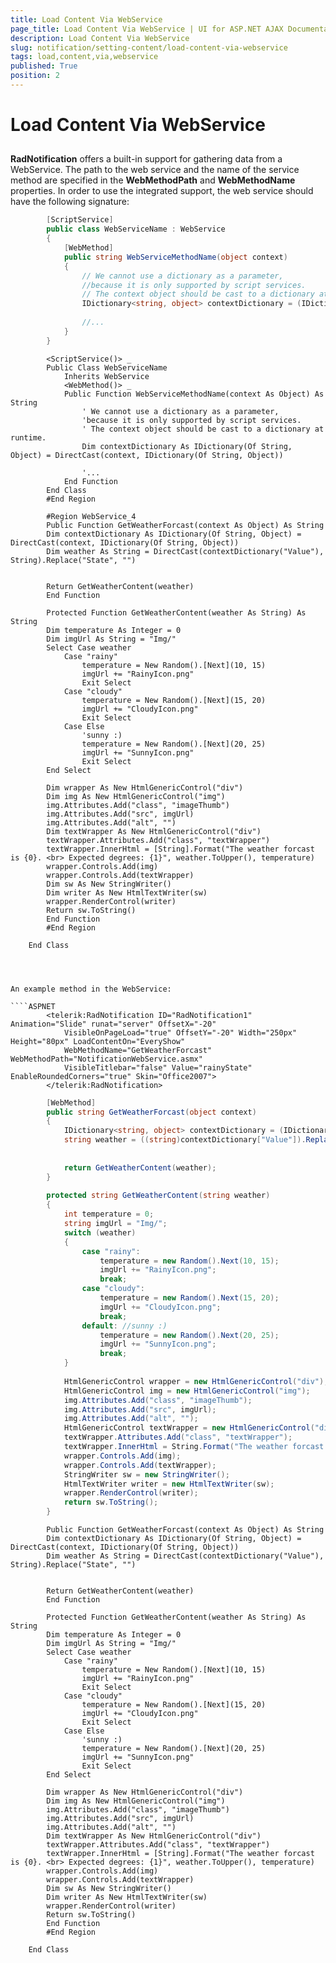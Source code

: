 ```yaml
---
title: Load Content Via WebService
page_title: Load Content Via WebService | UI for ASP.NET AJAX Documentation
description: Load Content Via WebService
slug: notification/setting-content/load-content-via-webservice
tags: load,content,via,webservice
published: True
position: 2
---
```


# Load Content Via WebService



## 

__RadNotification__ offers a built-in support for gathering data from a WebService. The path to the web service and the name of the service method are specified in the __WebMethodPath__ and __WebMethodName__ properties. In order to use the integrated support, the web service should have the following signature:



````C#
	    [ScriptService]
	    public class WebServiceName : WebService
	    {
	        [WebMethod]
	        public string WebServiceMethodName(object context)
			{
				// We cannot use a dictionary as a parameter, 
				//because it is only supported by script services.
				// The context object should be cast to a dictionary at runtime.
				IDictionary<string, object> contextDictionary = (IDictionary<string, object>) context;
				
				//...
			}
	    }
````
````VB.NET
	    <ScriptService()> _
	    Public Class WebServiceName
	        Inherits WebService
	        <WebMethod()> _
	        Public Function WebServiceMethodName(context As Object) As String
	            ' We cannot use a dictionary as a parameter, 
	            'because it is only supported by script services.
	            ' The context object should be cast to a dictionary at runtime.
	            Dim contextDictionary As IDictionary(Of String, Object) = DirectCast(context, IDictionary(Of String, Object))
	
	            '...
	        End Function
	    End Class
	    #End Region
	
	    #Region WebService_4
	    Public Function GetWeatherForcast(context As Object) As String
		Dim contextDictionary As IDictionary(Of String, Object) = DirectCast(context, IDictionary(Of String, Object))
		Dim weather As String = DirectCast(contextDictionary("Value"), String).Replace("State", "")
	
	
		Return GetWeatherContent(weather)
	    End Function
	
	    Protected Function GetWeatherContent(weather As String) As String
		Dim temperature As Integer = 0
		Dim imgUrl As String = "Img/"
		Select Case weather
			Case "rainy"
				temperature = New Random().[Next](10, 15)
				imgUrl += "RainyIcon.png"
				Exit Select
			Case "cloudy"
				temperature = New Random().[Next](15, 20)
				imgUrl += "CloudyIcon.png"
				Exit Select
			Case Else
				'sunny :)
				temperature = New Random().[Next](20, 25)
				imgUrl += "SunnyIcon.png"
				Exit Select
		End Select
	
		Dim wrapper As New HtmlGenericControl("div")
		Dim img As New HtmlGenericControl("img")
		img.Attributes.Add("class", "imageThumb")
		img.Attributes.Add("src", imgUrl)
		img.Attributes.Add("alt", "")
		Dim textWrapper As New HtmlGenericControl("div")
		textWrapper.Attributes.Add("class", "textWrapper")
		textWrapper.InnerHtml = [String].Format("The weather forcast is {0}. <br> Expected degrees: {1}", weather.ToUpper(), temperature)
		wrapper.Controls.Add(img)
		wrapper.Controls.Add(textWrapper)
		Dim sw As New StringWriter()
		Dim writer As New HtmlTextWriter(sw)
		wrapper.RenderControl(writer)
		Return sw.ToString()
	    End Function
	    #End Region
	
	End Class




An example method in the WebService:

````ASPNET
	    <telerik:RadNotification ID="RadNotification1" Animation="Slide" runat="server" OffsetX="-20"
	        VisibleOnPageLoad="true" OffsetY="-20" Width="250px" Height="80px" LoadContentOn="EveryShow"
	        WebMethodName="GetWeatherForcast" WebMethodPath="NotificationWebService.asmx"
	        VisibleTitlebar="false" Value="rainyState" EnableRoundedCorners="true" Skin="Office2007">
	    </telerik:RadNotification>
````





````C#
	    [WebMethod]
	    public string GetWeatherForcast(object context)
	    {
	        IDictionary<string, object> contextDictionary = (IDictionary<string, object>)context;
	        string weather = ((string)contextDictionary["Value"]).Replace("State", "");
	
	
	        return GetWeatherContent(weather);
	    }
	
	    protected string GetWeatherContent(string weather)
	    {
	        int temperature = 0;
	        string imgUrl = "Img/";
	        switch (weather)
	        {
	            case "rainy":
	                temperature = new Random().Next(10, 15);
	                imgUrl += "RainyIcon.png";
	                break;
	            case "cloudy":
	                temperature = new Random().Next(15, 20);
	                imgUrl += "CloudyIcon.png";
	                break;
	            default: //sunny :)
	                temperature = new Random().Next(20, 25);
	                imgUrl += "SunnyIcon.png";
	                break;
	        }
	
	        HtmlGenericControl wrapper = new HtmlGenericControl("div");
	        HtmlGenericControl img = new HtmlGenericControl("img");
	        img.Attributes.Add("class", "imageThumb");
	        img.Attributes.Add("src", imgUrl);
	        img.Attributes.Add("alt", "");
	        HtmlGenericControl textWrapper = new HtmlGenericControl("div");
	        textWrapper.Attributes.Add("class", "textWrapper");
	        textWrapper.InnerHtml = String.Format("The weather forcast is {0}. <br> Expected degrees: {1}", weather.ToUpper(), temperature);
	        wrapper.Controls.Add(img);
	        wrapper.Controls.Add(textWrapper);
	        StringWriter sw = new StringWriter();
	        HtmlTextWriter writer = new HtmlTextWriter(sw);
	        wrapper.RenderControl(writer);
	        return sw.ToString();
	    }
````
````VB.NET
	    Public Function GetWeatherForcast(context As Object) As String
		Dim contextDictionary As IDictionary(Of String, Object) = DirectCast(context, IDictionary(Of String, Object))
		Dim weather As String = DirectCast(contextDictionary("Value"), String).Replace("State", "")
	
	
		Return GetWeatherContent(weather)
	    End Function
	
	    Protected Function GetWeatherContent(weather As String) As String
		Dim temperature As Integer = 0
		Dim imgUrl As String = "Img/"
		Select Case weather
			Case "rainy"
				temperature = New Random().[Next](10, 15)
				imgUrl += "RainyIcon.png"
				Exit Select
			Case "cloudy"
				temperature = New Random().[Next](15, 20)
				imgUrl += "CloudyIcon.png"
				Exit Select
			Case Else
				'sunny :)
				temperature = New Random().[Next](20, 25)
				imgUrl += "SunnyIcon.png"
				Exit Select
		End Select
	
		Dim wrapper As New HtmlGenericControl("div")
		Dim img As New HtmlGenericControl("img")
		img.Attributes.Add("class", "imageThumb")
		img.Attributes.Add("src", imgUrl)
		img.Attributes.Add("alt", "")
		Dim textWrapper As New HtmlGenericControl("div")
		textWrapper.Attributes.Add("class", "textWrapper")
		textWrapper.InnerHtml = [String].Format("The weather forcast is {0}. <br> Expected degrees: {1}", weather.ToUpper(), temperature)
		wrapper.Controls.Add(img)
		wrapper.Controls.Add(textWrapper)
		Dim sw As New StringWriter()
		Dim writer As New HtmlTextWriter(sw)
		wrapper.RenderControl(writer)
		Return sw.ToString()
	    End Function
	    #End Region
	
	End Class



